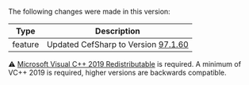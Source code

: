 The following changes were made in this version:

| Type | Description |
| ---- | ----------- |
| feature | Updated CefSharp to Version [97.1.60](https://github.com/cefsharp/CefSharp/releases/tag/v97.1.60) |

⚠ [Microsoft Visual C++ 2019 Redistributable](https://docs.microsoft.com/en-us/cpp/windows/latest-supported-vc-redist?view=msvc-170#visual-studio-2015-2017-2019-and-2022) is required. A minimum of VC++ 2019 is required, higher versions are backwards compatible.

[comment]: # (Use one of the following types: bugfix, feature)